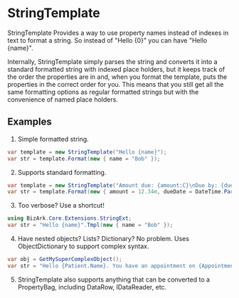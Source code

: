 # StringTemplate
StringTemplate Provides a way to use property names instead of indexes in text to format a string. So instead of "Hello {0}" you can have "Hello {name}". 

Internally, StringTemplate simply parses the string and converts it into a standard formatted string with indexed place holders, but it keeps track of the order the properties are in and, when you format the template, puts the properties in the correct order for you. This means that you still get all the same formatting options as regular formatted strings but with the convenience of named place holders.

## Examples
1. Simple formatted string.
```C#
var template = new StringTemplate("Hello {name}");
var str = template.Format(new { name = "Bob" });
```

2. Supports standard formatting.
```C#
var template = new StringTemplate("Amount due: {amount:C}\nDue by: {dueDate:d}");
var str = template.Format(new { amount = 12.34m, dueDate = DateTime.Parse("3/30/2016") });
```

3. Too verbose? Use a shortcut!
```C#
using BizArk.Core.Extensions.StringExt;
var str = "Hello {name}".Tmpl(new { name = "Bob" });
```

4. Have nested objects? Lists? Dictionary? No problem. Uses ObjectDictionary to support complex syntax.
```C#
var obj = GetMySuperComplexObject();
var str = "Hello {Patient.Name}. You have an appointment on {Appointments[0].Date:MMM dd, yyyy @ hh:mm tt}".Tmpl(obj);
```

5. StringTemplate also supports anything that can be converted to a PropertyBag, including DataRow, IDataReader, etc.